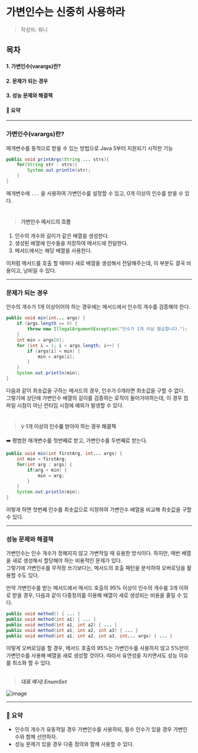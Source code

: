 # 가변인수는 신중히 사용하라

> 작성자: 워니

## 목차
#### 1. 가변인수(varargs)란?
#### 2. 문제가 되는 경우
#### 3. 성능 문제와 해결책
#### 📌 요약

---

### 가변인수(varargs)란?
매개변수를 동적으로 받을 수 있는 방법으로 Java 5부터 지원되기 시작한 기능

``` java
public void printArgs(String ... strs){
	for(String str : strs){
		System.out.println(str);
	}
}
```

매개변수에 `...` 을 사용하여 가변인수를 설정할 수 있고, 0개 이상의 인수를 받을 수 있다.
<br></br>

> #### 가변인수 메서드의 흐름
1. 인수의 개수와 길이가 같은 배열을 생성한다.  
2. 생성된 배열에 인수들을 저장하여 메서드에 전달한다.  
3. 메서드에서는 해당 배열을 사용한다.

이처럼 메서드를 호출 할 때마다 새로 배열을 생성해서 전달해주는데, 이 부분도 결국 비용이고, 낭비일 수 있다. 

---

### 문제가 되는 경우
인수의 개수가 1개 이상이어야 하는 경우에는 메서드에서 인수의 개수를 검증해야 한다.

``` java
public void min(int... args) {
	if (args.length == 0) {
		throw new IllegalArgumentException("인수가 1개 이상 필요합니다.");
	}
	int min = args[0];
	for (int i = 1; i < args.length; i++) {
		if (args[i] < min) {
			min = args[i];
		}
	}
	System.out.println(min);
}
```

다음과 같이 최솟값을 구하는 메서드의 경우, 인수가 0개라면 최솟값을 구할 수 없다.  
그렇기에 상단에 가변인수 배열의 길이를 검증하는 로직이 들어가야하는데, 이 경우 컴파일 시점이 아닌 런타임 시점에 예외가 발생할 수 있다. 
<br></br>

> #### 💡 1개 이상의 인수를 받아야 하는 경우 해결책
➡️ 평범한 매개변수를 첫번째로 받고, 가변인수를 두번째로 받는다.

``` java
public void min(int firstArg, int... args) {
	int min = firstArg;
	for(int arg : args) {
		if(arg < min) {
			min = arg;
		}
	}
	System.out.println(min);
}
```

이렇게 하면 첫번째 인수를 최솟값으로 지정하여 가변인수 배열을 비교해 최솟값을 구할 수 있다. 

---

### 성능 문제와 해결책
가변인수는 인수 개수가 정해지지 않고 가변적일 때 유용한 방식이다. 
하지만, 매번 배열을 새로 생성해서 할당해야 하는 비용적인 문제가 있다.  
그렇기에 가변인수를 무작정 쓰기보다는, 메서드의 호출 패턴을 분석하여 오버로딩을 활용할 수도 있다.  

만약 가변인수를 받는 메서드에서 메서드 호출의 95% 이상이 인수의 개수를 3개 이하로 받을 경우, 다음과 같이 다중정의를 이용해 배열이 새로 생성되는 비용을 줄일 수 있다. 

``` java
public void method() { ... }
public void method(int a1) { ... }
public void method(int a1, int a2) { ... }
public void method(int a1, int a2, int a3) { ... }
public void method(int a1, int a2, int a3, int... args) { ... }
```

이렇게 오버로딩을 할 경우, 메서드 호출의 95%는 가변인수를 사용하지 않고 5%만이 가변인수를 사용해 배열을 새로 생성할 것이다. 
따라서 유연성을 지키면서도 성능 이슈를 최소화 할 수 있다.
<br></br>

> **_대표 예시) EnumSet_**

![image](https://github.com/kiwijomn/test-repo/assets/116738827/792b3cc4-e4e9-4629-9844-dd25a22d888a)

---

### 📌 요약
- 인수의 개수가 유동적일 경우 가변인수를 사용하되, 필수 인수가 있을 경우 가변인수와 함께 선언하자.
- 성능 문제가 있을 경우 다중 정의와 함께 사용할 수 있다.
